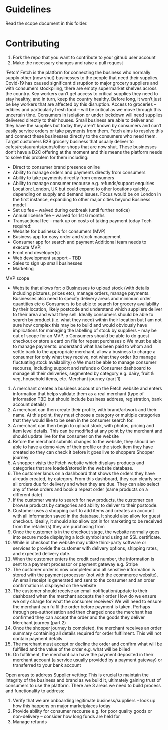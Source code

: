 # Guidelines

Read the scope document in this folder.

# Contributing

1. Fork the repo that you want to contribute to your github user account
2. Make the necessary changes and raise a pull request

‘Fetch’ 
Fetch is the platform for connecting the business who normally supply other (now shut) businesses to the people that need their supplies. Covid-19 has caused significant disruption to major grocery suppliers and with consumers stockpiling, there are empty supermarket shelves across the country. Key workers can’t get access to critical supplies they need to stay healthy, and in turn, keep the country healthy. Before long, it won’t just be key workers that are affected by this disruption. 
Access to groceries – edibles and particularly fresh food – will be critical as we move through this uncertain time. Consumers in isolation or under lockdown will need supplies delivered directly to their houses. Small business are able to deliver and they have the supplies but today they aren’t known by consumers and can’t easily service orders or take payments from them. Fetch aims to resolve this and connect these businesses directly to the consumers who need them.   
Target customers
B2B grocery business that usually deliver to cafes/restaurants/pubs/other shops that are now shut. These businesses don’t have a D2C offering at the moment and this means the platform needs to solve this problem for them including: 
-	Direct to consumer brand presence online 
-	Ability to manage orders and payments directly from consumers
-	Ability to take payments directly from consumers 
-	Ability to manage consumer recourse e.g. refunds/support enquiries 
Location: London, UK but could expand to other locations quickly, depending on supply and demand issues. Focus would be on London in the first instance, expanding to other major cities beyond 
Business model 
-	Set up fee – waived during outbreak (until further notice) 
-	Annual license fee – waived for 1st 6 months 
-	Transactional fee – mark up on costs of taking payment today 
Tech required: 
-	Website for business & for consumers (MVP)
-	Business app for easy order and stock management 
-	Consumer app for search and payment 
Additional team needs to execute MVP: 
-	Front end developer(s) 
-	Web development support – TBD 
-	Sales to sign up small businesses 
-	Marketing 

MVP scope 
-	Website that allows for: 
o	Businesses to upload stock (with details including pictures, prices etc), manage orders, manage payments. Businesses also need to specify delivery areas and minimum order quantities etc 
o	Consumers to be able to search for grocery availability by their location, likely postcode and understand which suppliers deliver to their area and what they sell. Ideally consumers should be able to search by product (i.e. what they need) within their location but I am not sure how complex this may be to build and would obviously have implications for managing the labelling of stock by suppliers – may be out of scope for an MVP. 
o	Consumers should be able to do guest checkout or store a card on file for repeat purchases 
o	We must be able to manage payments: understand what has been paid to whom and settle back to the appropriate merchant, allow a business to charge a consumer for only what they receive, not what they order (to manage fluctuating stock availability) 
o	We must be able to manage consumer recourse, including support and refunds
o	Consumer dashboard to manage all their deliveries, segmented by category e.g. dairy, fruit & veg, household items, etc. 
Merchant journey (part 1)
1.	A merchant creates a business account on the Fetch website and enters information that helps validate them as a real merchant (type of information TBD but should include business address, registration, bank account details) 
2.	A merchant can then create their profile, with brand/artwork and their name. At this point, they must choose a category or multiple categories that they would like to be seen in the consumer search for. 
3.	A merchant can then begin to upload stock, with photos, pricing and item level details. This can be modified at any point by the merchant and should update live for the consumer on the website
4.	Before the merchant submits changes to the website, they should be able to have a demo view of their profile or the stock item they have created so they can check it before it goes live to shoppers
Shopper journey 
1.	A shopper visits the Fetch website which displays products and categories that are loaded/stored in the website database.
2.	The customer lands on a dashboard that shows the orders they have already created, by category. From this dashboard, they can clearly see all orders due for delivery and when they are due. They can also select any of these orders and book a repeat order (same products on a different date) 
3.	If the customer wants to search for new products, the customer can browse products by categories and ability to deliver to their postcode. 
4.	Customer uses a shopping cart to add items and creates an account with all information saved in the database. It should also allow for guest checkout. Ideally, it should also allow opt in for marketing to be received from the retailer(s) they are purchasing from
5.	Once the customer is in the checkout stage, the website normally goes into secure mode displaying a lock symbol and using an SSL certificate.
6.	While in checkout the website may utilize third-party software or services to provide the customer with delivery options, shipping rates, and expected delivery date.
7.	When the customer enters the credit card number, the information is sent to a payment processor or payment gateway e.g. Stripe
8.	The customer order is now completed and all sensitive information is stored with the payment processor (not with the ecommerce website). An email receipt is generated and sent to the consumer and an order confirmation is displayed on the website 
9.	The customer should receive an email notification/update to their dashboard when the merchant accepts their order
How do we ensure we only charge for what the consumer receives? We will need to ensure the merchant can fulfil the order before payment is taken. Perhaps through pre-authorisation and then charged once the merchant has confirmed they can accept the order and the goods they deliver 
Merchant journey (part 2)
1.	Once the shopper journey is completed, the merchant receives an order summary containing all details required for order fulfilment. This will not contain payment details
2.	The merchant must accept or decline the order and confirm what will be fulfilled and the value of the order e.g. what will be billed
3.	On fulfilment, the merchant can have the payment deposited in their merchant account (a service usually provided by a payment gateway) or transferred to your bank account

Open areas to address 
Supplier vetting:
This is crucial to maintain the integrity of the business and brand as we build it, ultimately gaining trust of consumers to use the platform. There are 3 areas we need to build process and functionality to address:  
1.	Verify that we are onboarding legitimate business/suppliers – look up how this happens on major marketplaces today 
2.	Provide ability for consumer recourse e.g. for poor quality goods or non-delivery – consider how long funds are held for 
3.	Manage refunds 

